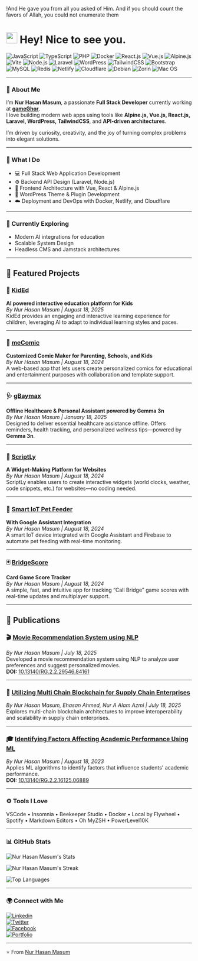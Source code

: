 !And He gave you from all you asked of Him. And if you should count the favors of Allah, you could not enumerate them
<h1><img src="https://emojis.slackmojis.com/emojis/images/1531849430/4246/blob-sunglasses.gif?1531849430" width="30"/> Hey! Nice to see you.</h1>

![JavaScript](https://img.shields.io/badge/JavaScript-F7DF1E?style=flat-square&logo=javascript&logoColor=black)
![TypeScript](https://img.shields.io/badge/TypeScript-007ACC?style=flat-square&logo=typescript&logoColor=white)
![PHP](https://img.shields.io/badge/PHP-777BB4?style=flat-square&logo=php&logoColor=white)
![Docker](https://img.shields.io/badge/Docker-0CC1F3?style=flat-square&logo=docker&logoColor=white)
![React.js](https://img.shields.io/badge/React.js-0081CB?style=flat-square&logo=react&logoColor=61DAFB)
![Vue.js](https://img.shields.io/badge/Vue.js-35495E?style=flat-square&logo=vue.js&logoColor=4FC08D)
![Alpine.js](https://img.shields.io/badge/Alpine.js-663399?style=flat-square&logo=alpine.js&logoColor=white)
![Vite](https://img.shields.io/badge/Vite-593D88?style=flat-square&logo=vite&logoColor=white)
![Node.js](https://img.shields.io/badge/Node.js-43853D?style=flat-square&logo=node.js&logoColor=white)
![Laravel](https://img.shields.io/badge/Laravel-FF2D20?style=flat-square&logo=laravel&logoColor=white)
![WordPress](https://img.shields.io/badge/WordPress-21759B?style=flat-square&logo=wordpress&logoColor=white)
![TailwindCSS](https://img.shields.io/badge/Tailwind_CSS-38B2AC?style=flat-square&logo=tailwind-css&logoColor=white)
![Bootstrap](https://img.shields.io/badge/Bootstrap-563D7C?style=flat-square&logo=bootstrap&logoColor=white)
![MySQL](https://img.shields.io/badge/MySQL-005C84?style=flat-square&logo=mysql&logoColor=white)
![Redis](https://img.shields.io/badge/Redis-%23DD0031.svg?&style=flat-square&logo=redis&logoColor=white)
![Netlify](https://img.shields.io/badge/Netlify-00C7B7?style=flat-square&logo=netlify&logoColor=white)
![Cloudflare](https://img.shields.io/badge/Cloudflare-F38020?style=flat-square&logo=cloudflare&logoColor=white)
![Debian](https://img.shields.io/badge/Debian-A81D33?style=flat-square&logo=debian&logoColor=white)
![Zorin](https://img.shields.io/badge/Zorin%20OS-0CC1F3?style=flat-square&logo=zorin&logoColor=white)
![Mac OS](https://img.shields.io/badge/macOS-000000?style=flat-square&logo=apple&logoColor=white)

---

### 👋 About Me

I’m **Nur Hasan Masum**, a passionate **Full Stack Developer** currently working at **[gameGhor](https://gameghor.com)**.  
I love building modern web apps using tools like **Alpine.js, Vue.js, React.js, Laravel, WordPress, TailwindCSS**, and **API-driven architectures**.

I’m driven by curiosity, creativity, and the joy of turning complex problems into elegant solutions.

---

### 🧠 What I Do
- 💻 Full Stack Web Application Development  
- ⚙️ Backend API Design (Laravel, Node.js)  
- 🎨 Frontend Architecture with Vue, React & Alpine.js  
- 🚀 WordPress Theme & Plugin Development  
- ☁️ Deployment and DevOps with Docker, Netlify, and Cloudflare  

---

### 🌱 Currently Exploring
- Modern AI integrations for education  
- Scalable System Design  
- Headless CMS and Jamstack architectures  

---

## 🚀 Featured Projects

### 🧒 [KidEd](#)
**AI powered interactive education platform for Kids**  
*By Nur Hasan Masum | August 18, 2025*  
KidEd provides an engaging and interactive learning experience for children, leveraging AI to adapt to individual learning styles and paces.

---

### 🎨 [meComic](#)
**Customized Comic Maker for Parenting, Schools, and Kids**  
*By Nur Hasan Masum | August 18, 2024*  
A web-based app that lets users create personalized comics for educational and entertainment purposes with collaboration and template support.

---

### 🩺 [gBaymax](#)
**Offline Healthcare & Personal Assistant powered by Gemma 3n**  
*By Nur Hasan Masum | January 18, 2025*  
Designed to deliver essential healthcare assistance offline. Offers reminders, health tracking, and personalized wellness tips—powered by **Gemma 3n**.

---

### 🧩 [ScriptLy](#)
**A Widget-Making Platform for Websites**  
*By Nur Hasan Masum | August 18, 2024*  
ScriptLy enables users to create interactive widgets (world clocks, weather, code snippets, etc.) for websites—no coding needed.

---

### 🐶 [Smart IoT Pet Feeder](#)
**With Google Assistant Integration**  
*By Nur Hasan Masum | August 18, 2024*  
A smart IoT device integrated with Google Assistant and Firebase to automate pet feeding with real-time monitoring.

---

### 🃏 [BridgeScore](#)
**Card Game Score Tracker**  
*By Nur Hasan Masum | August 18, 2024*  
A simple, fast, and intuitive app for tracking “Call Bridge” game scores with real-time updates and multiplayer support.

---

## 🧾 Publications

### 🎬 [Movie Recommendation System using NLP](#)
*By Nur Hasan Masum | July 18, 2025*  
Developed a movie recommendation system using NLP to analyze user preferences and suggest personalized movies.  
**DOI:** [10.13140/RG.2.2.29546.84161](https://doi.org/10.13140/RG.2.2.29546.84161)

---

### 🔗 [Utilizing Multi Chain Blockchain for Supply Chain Enterprises](#)
*By Nur Hasan Masum, Ehasan Ahmed, Nur A Alam Azmi | July 18, 2025*  
Explores multi-chain blockchain architectures to improve interoperability and scalability in supply chain enterprises.

---

### 🎓 [Identifying Factors Affecting Academic Performance Using ML](#)
*By Nur Hasan Masum | August 18, 2023*  
Applies ML algorithms to identify factors that influence students' academic performance.  
**DOI:** [10.13140/RG.2.2.16125.06889](https://doi.org/10.13140/RG.2.2.16125.06889)

---

### ⚙️ Tools I Love
VSCode • Insomnia • Beekeeper Studio • Docker • Local by Flywheel • Spotify • Markdown Editors • Oh MyZSH • PowerLevel10K

---

### 📊 GitHub Stats

![Nur Hasan Masum's Stats](https://github-readme-stats.vercel.app/api?username=masumhasan&theme=darcula&show_icons=true&hide_border=true&count_private=true)

![Nur Hasan Masum's Streak](https://github-readme-streak-stats.herokuapp.com/?user=masumhasan&theme=darcula&hide_border=true)

![Top Languages](https://github-readme-stats.vercel.app/api/top-langs/?username=masumhasan&theme=darcula&show_icons=true&hide_border=true&layout=compact)

---

### 🌍 Connect with Me

[![Linkedin](https://img.shields.io/badge/LinkedIn-0077B5?style=flat-square&logo=linkedin&logoColor=white)](YOUR_LINKEDIN_URL)  
[![Twitter](https://img.shields.io/badge/Twitter-1DA1F2?style=flat-square&logo=twitter&logoColor=white)](YOUR_TWITTER_URL)  
[![Facebook](https://img.shields.io/badge/Facebook-1877F2?style=flat-square&logo=facebook&logoColor=white)](YOUR_FACEBOOK_URL)  
[![Portfolio](https://img.shields.io/badge/Portfolio-000000?style=flat-square&logo=firefox&logoColor=white)](https://masumhasan.github.io)

---

⭐️ From [Nur Hasan Masum](https://masumhasan.github.io/)
